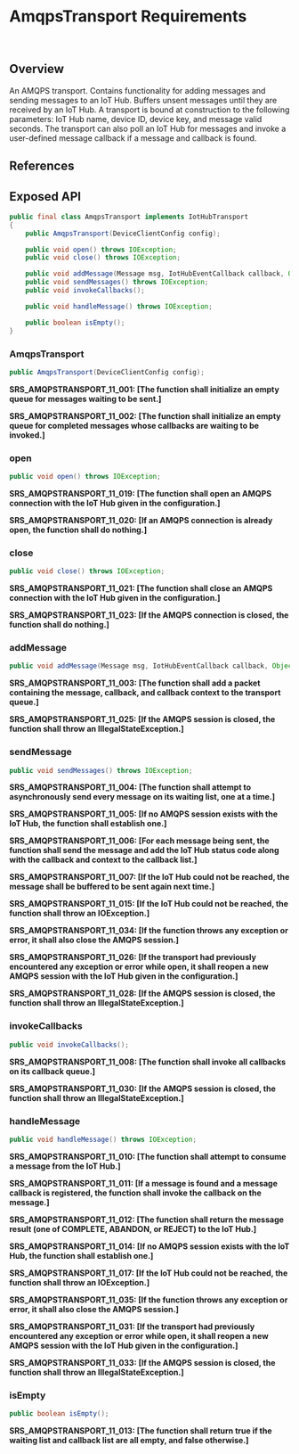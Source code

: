 # AmqpsTransport Requirements
 
## Overview

An AMQPS transport. Contains functionality for adding messages and sending messages to an IoT Hub. Buffers unsent messages until they are received by an IoT Hub. A transport is bound at construction to the following parameters: IoT Hub name, device ID, device key, and message valid seconds. The transport can also poll an IoT Hub for messages and invoke a user-defined message callback if a message and callback is found.

## References

## Exposed API

```java
public final class AmqpsTransport implements IotHubTransport
{
    public AmqpsTransport(DeviceClientConfig config);

    public void open() throws IOException;
    public void close() throws IOException;

    public void addMessage(Message msg, IotHubEventCallback callback, Object callbackContext);
    public void sendMessages() throws IOException;
    public void invokeCallbacks();

    public void handleMessage() throws IOException;

    public boolean isEmpty();
}
```


### AmqpsTransport

```java
public AmqpsTransport(DeviceClientConfig config);
```

**SRS_AMQPSTRANSPORT_11_001: [**The function shall initialize an empty queue for messages waiting to be sent.**]**

**SRS_AMQPSTRANSPORT_11_002: [**The function shall initialize an empty queue for completed messages whose callbacks are waiting to be invoked.**]**


### open

```java
public void open() throws IOException;
```

**SRS_AMQPSTRANSPORT_11_019: [**The function shall open an AMQPS connection with the IoT Hub given in the configuration.**]**

**SRS_AMQPSTRANSPORT_11_020: [**If an AMQPS connection is already open, the function shall do nothing.**]**


### close

```java
public void close() throws IOException;
```

**SRS_AMQPSTRANSPORT_11_021: [**The function shall close an AMQPS connection with the IoT Hub given in the configuration.**]**

**SRS_AMQPSTRANSPORT_11_023: [**If the AMQPS connection is closed, the function shall do nothing.**]**


### addMessage

```java
public void addMessage(Message msg, IotHubEventCallback callback, Object callbackContext);
```

**SRS_AMQPSTRANSPORT_11_003: [**The function shall add a packet containing the message, callback, and callback context to the transport queue.**]**

**SRS_AMQPSTRANSPORT_11_025: [**If the AMQPS session is closed, the function shall throw an IllegalStateException.**]**


### sendMessage

```java
public void sendMessages() throws IOException;
```

**SRS_AMQPSTRANSPORT_11_004: [**The function shall attempt to asynchronously send every message on its waiting list, one at a time.**]**

**SRS_AMQPSTRANSPORT_11_005: [**If no AMQPS session exists with the IoT Hub, the function shall establish one.**]**

**SRS_AMQPSTRANSPORT_11_006: [**For each message being sent, the function shall send the message and add the IoT Hub status code along with the callback and context to the callback list.**]**

**SRS_AMQPSTRANSPORT_11_007: [**If the IoT Hub could not be reached, the message shall be buffered to be sent again next time.**]**

**SRS_AMQPSTRANSPORT_11_015: [**If the IoT Hub could not be reached, the function shall throw an IOException.**]**

**SRS_AMQPSTRANSPORT_11_034: [**If the function throws any exception or error, it shall also close the AMQPS session.**]**

**SRS_AMQPSTRANSPORT_11_026: [**If the transport had previously encountered any exception or error while open, it shall reopen a new AMQPS session with the IoT Hub given in the configuration.**]**

**SRS_AMQPSTRANSPORT_11_028: [**If the AMQPS session is closed, the function shall throw an IllegalStateException.**]**


### invokeCallbacks

```java
public void invokeCallbacks();
```

**SRS_AMQPSTRANSPORT_11_008: [**The function shall invoke all callbacks on its callback queue.**]**

**SRS_AMQPSTRANSPORT_11_030: [**If the AMQPS session is closed, the function shall throw an IllegalStateException.**]**


### handleMessage

```java
public void handleMessage() throws IOException;
```

**SRS_AMQPSTRANSPORT_11_010: [**The function shall attempt to consume a message from the IoT Hub.**]**

**SRS_AMQPSTRANSPORT_11_011: [**If a message is found and a message callback is registered, the function shall invoke the callback on the message.**]**

**SRS_AMQPSTRANSPORT_11_012: [**The function shall return the message result (one of COMPLETE, ABANDON, or REJECT) to the IoT Hub.**]**

**SRS_AMQPSTRANSPORT_11_014: [**If no AMQPS session exists with the IoT Hub, the function shall establish one.**]**

**SRS_AMQPSTRANSPORT_11_017: [**If the IoT Hub could not be reached, the function shall throw an IOException.**]**

**SRS_AMQPSTRANSPORT_11_035: [**If the function throws any exception or error, it shall also close the AMQPS session.**]**

**SRS_AMQPSTRANSPORT_11_031: [**If the transport had previously encountered any exception or error while open, it shall reopen a new AMQPS session with the IoT Hub given in the configuration.**]**

**SRS_AMQPSTRANSPORT_11_033: [**If the AMQPS session is closed, the function shall throw an IllegalStateException.**]**


### isEmpty

```java
public boolean isEmpty();
```

**SRS_AMQPSTRANSPORT_11_013: [**The function shall return true if the waiting list and callback list are all empty, and false otherwise.**]**